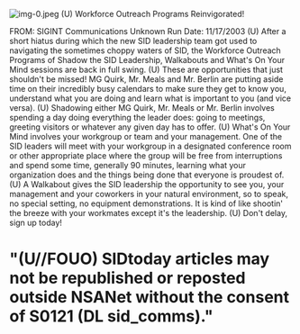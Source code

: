 ![img-0.jpeg](img-0.jpeg)
(U) Workforce Outreach Programs Reinvigorated!

FROM: SIGINT Communications
Unknown
Run Date: 11/17/2003
(U) After a short hiatus during which the new SID leadership team got used to navigating the sometimes choppy waters of SID, the Workforce Outreach Programs of Shadow the SID Leadership, Walkabouts and What's On Your Mind sessions are back in full swing.
(U) These are opportunities that just shouldn't be missed! MG Quirk, Mr. Meals and Mr. Berlin are putting aside time on their incredibly busy calendars to make sure they get to know you, understand what you are doing and learn what is important to you (and vice versa).
(U) Shadowing either MG Quirk, Mr. Meals or Mr. Berlin involves spending a day doing everything the leader does: going to meetings, greeting visitors or whatever any given day has to offer.
(U) What's On Your Mind involves your workgroup or team and your management. One of the SID leaders will meet with your workgroup in a designated conference room or other appropriate place where the group will be free from interruptions and spend some time, generally 90 minutes, learning what your organization does and the things being done that everyone is proudest of.
(U) A Walkabout gives the SID leadership the opportunity to see you, your management and your coworkers in your natural environment, so to speak, no special setting, no equipment demonstrations. It is kind of like shootin' the breeze with your workmates except it's the leadership.
(U) Don't delay, sign up today!

# "(U//FOUO) SIDtoday articles may not be republished or reposted outside NSANet without the consent of S0121 (DL sid_comms)."
